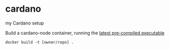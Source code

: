 # cardano
my Cardano setup

Build a cardano-node container, running the [latest pre-compiled executable](https://hydra.iohk.io/job/Cardano/cardano-node/cardano-node-linux/latest/)

```docker build -t [owner/repo] .```
